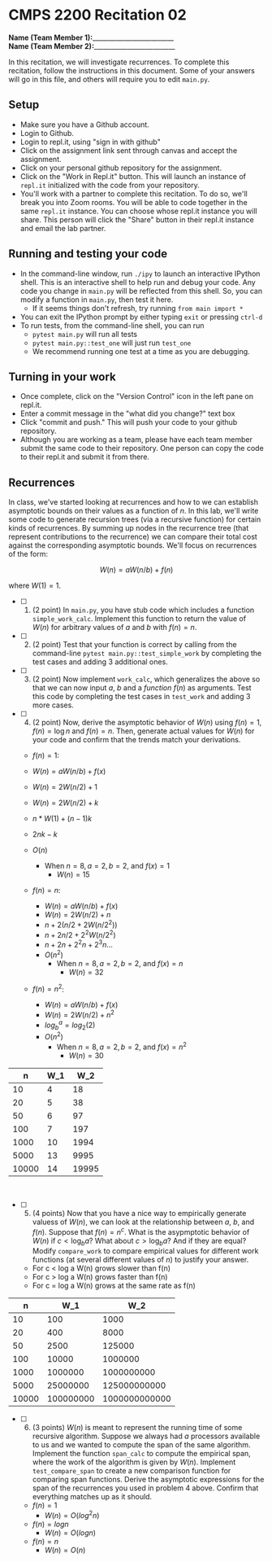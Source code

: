 # CMPS 2200  Recitation 02

**Name (Team Member 1):**_________________________  
**Name (Team Member 2):**_________________________

In this recitation, we will investigate recurrences. 
To complete this recitation, follow the instructions in this document. Some of your answers will go in this file, and others will require you to edit `main.py`.


## Setup
- Make sure you have a Github account.
- Login to Github.
- Login to repl.it, using "sign in with github"
- Click on the assignment link sent through canvas and accept the assignment.
- Click on your personal github repository for the assignment.
- Click on the "Work in Repl.it" button. This will launch an instance of `repl.it` initialized with the code from your repository.
- You'll work with a partner to complete this recitation. To do so, we'll break you into Zoom rooms. You will be able to code together in the same `repl.it` instance. You can choose whose repl.it instance you will share. This person will click the "Share" button in their repl.it instance and email the lab partner.

## Running and testing your code
- In the command-line window, run `./ipy` to launch an interactive IPython shell. This is an interactive shell to help run and debug your code. Any code you change in `main.py` will be reflected from this shell. So, you can modify a function in `main.py`, then test it here.
  + If it seems things don't refresh, try running `from main import *`
- You can exit the IPython prompt by either typing `exit` or pressing `ctrl-d`
- To run tests, from the command-line shell, you can run
  + `pytest main.py` will run all tests
  + `pytest main.py::test_one` will just run `test_one`
  + We recommend running one test at a time as you are debugging.

## Turning in your work

- Once complete, click on the "Version Control" icon in the left pane on repl.it.
- Enter a commit message in the "what did you change?" text box
- Click "commit and push." This will push your code to your github repository.
- Although you are working as a team, please have each team member submit the same code to their repository. One person can copy the code to their repl.it and submit it from there.

## Recurrences

In class, we've started looking at recurrences and how to we can establish asymptotic bounds on their values as a function of $n$. In this lab, we'll write some code to generate recursion trees (via a recursive function) for certain kinds of recurrences. By summing up nodes in the recurrence tree (that represent contributions to the recurrence) we can compare their total cost against the corresponding asymptotic bounds. We'll focus on  recurrences of the form:

$$ W(n) = aW(n/b) + f(n) $$

where $W(1) = 1$.

- [ ] 1. (2 point) In `main.py`, you have stub code which includes a function `simple_work_calc`. Implement this function to return the value of $W(n)$ for arbitrary values of $a$ and $b$ with $f(n)=n$.

- [ ] 2. (2 point) Test that your function is correct by calling from the command-line `pytest main.py::test_simple_work` by completing the test cases and adding 3 additional ones.

- [ ] 3. (2 point) Now implement `work_calc`, which generalizes the above so that we can now input $a$, $b$ and a *function* $f(n)$ as arguments. Test this code by completing the test cases in `test_work` and adding 3 more cases.

- [ ] 4. (2 point) Now, derive the asymptotic behavior of $W(n)$ using $f(n) = 1$, $f(n) = \log n$ and $f(n) = n$. Then, generate actual values for $W(n)$ for your code and confirm that the trends match your derivations.
    - $f(n) = 1$: 
    - $W(n) = aW(n/b) + f(x)$
    - $W(n) = 2W(n/2) + 1$ 
    - $W(n) = 2W(n/2) + k$
    - $n * W(1) + (n-1)k$
    - $2nk - k$
    - $O(n)$
      - When $n = 8, a = 2, b = 2,$ and $f(x) = 1$ 
        - $W(n) = 15$
  - $f(n) = n$:
    - $W(n) = aW(n/b) + f(x)$
    - $W(n) = 2W(n/2) + n$
    - $n + 2 (n/2 + 2W(n/2^{2}))$
    - $n + 2n/2 + 2^{2}W(n/2^{2})$
    - $n + 2n + 2^{2}n + 2^{3}n...$
    - $O(n^{2})$
      - When $n = 8, a = 2, b = 2,$ and $f(x) = n$
        - $W(n) = 32$

  - $f(n) = n^{2}$: 
    - $W(n) = aW(n/b) + f(x)$
    - $W(n) = 2W(n/2) + n^{2}$
    - $log_{b}^{a} = log_{2}(2)$
    - $O(n^{2})$
      - When $n = 8, a = 2, b = 2,$ and $f(x) = n^{2}$ 
        - $W(n) = 30$

|     n |   W_1 |   W_2 |
|-------|-------|-------|
|    10 |     4 |    18 |
|    20 |     5 |    38 |
|    50 |     6 |    97 |
|   100 |     7 |   197 |
|  1000 |    10 |  1994 |
|  5000 |    13 |  9995 |
| 10000 |    14 | 19995 |
<br>

- [ ] 5. (4 points) Now that you have a nice way to empirically generate valuess of $W(n)$, we can look at the relationship between $a$, $b$, and $f(n)$. Suppose that $f(n) = n^c$. What is the asypmptotic behavior of $W(n)$ if $c < \log_b a$? What about $c > \log_b a$? And if they are equal? Modify `compare_work` to compare empirical values for different work functions (at several different values of $n$) to justify your answer. 

  - For c < log a W(n) grows slower than f(n)
  - For c > log a W(n) grows faster than f(n)
  - For c = log a W(n) grows at the same rate as f(n)

|     n |       W_1 |           W_2 |
|-------|-----------|---------------|
|    10 |       100 |          1000 |
|    20 |       400 |          8000 |
|    50 |      2500 |        125000 |
|   100 |     10000 |       1000000 |
|  1000 |   1000000 |    1000000000 |
|  5000 |  25000000 |  125000000000 |
| 10000 | 100000000 | 1000000000000 |

- [ ] 6. (3 points) $W(n)$ is meant to represent the running time of some recursive algorithm. Suppose we always had $a$ processors available to us and we wanted to compute the span of the same algorithm. Implement the function `span_calc` to compute the empirical span, where the work of the algorithm is given by $W(n)$. Implement `test_compare_span` to create a new comparison function for comparing span functions. Derive the asymptotic expressions for the span of the recurrences you used in problem 4 above. Confirm that everything matches up as it should. 

  - $f(n) = 1$
      - $W(n) = O(log^2 n)$
  - $f(n) = log n$
      - $W(n) = O(log n)$
  - $f(n) = n$
      - $W(n) = O(n)$
